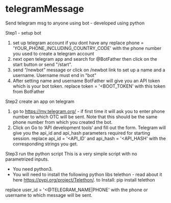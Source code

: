 # telegramMessage
Send telegram msg to anyone using bot - developed using python

Step1 - setup bot
1) set up telegram account if you dont have any
replace phone = 'YOUR_PHONE_INCLUDING_COUNTRY_CODE' with the phone number you used to create a telegram account
2) next open telegram app and search for @BotFather then click on the start button or send "/start".
3) send “/newbot” message or click on /newbot link to set up a name and a username. Username must end in "bot"
4) After setting name and username BotFather will give you an API token which is your bot token.
replace token = '<BOOT_TOKEN' with this token from BotFather


Step2 create an app on telegram
1) go to https://my.telegram.org/ - if first time it will ask you to enter phone number to which OTC will be sent.
   Note that this should be the same phone number from which you created the bot.
2) Click on Go to ‘API development tools’ and fill out the form. Telegram will give you the api_id and api_hash parameters required for starting session.
replace api_id = '<API_ID' and api_hash = '<API_HASH' with the corresponding strings you get.

Step3 run the python script
This is a very simple script with no parametrized inputs. 
- You need python3.
- You will need to install the following python libs telethon - read about it here https://pypi.org/project/Telethon/.
to Install: pip install telethon

replace user_id = '<@TELEGRAM_NAME|PHONE' with the phone or username to which message will be sent.
